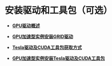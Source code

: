 # 安装驱动和工具包（可选）<a name="ecs_03_0170"></a>

-   **[GPU驱动概述](GPU驱动概述.md)**  

-   **[GPU加速型实例安装GRID驱动](GPU加速型实例安装GRID驱动.md)**  

-   **[Tesla驱动及CUDA工具包获取方式](Tesla驱动及CUDA工具包获取方式.md)**  

-   **[GPU加速型实例安装Tesla驱动及CUDA工具包](GPU加速型实例安装Tesla驱动及CUDA工具包.md)**  


